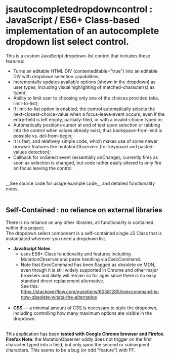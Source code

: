
# jsautocompletedropdowncontrol : JavaScript / ES6+ Class-based implementation of an autocomplete dropdown list select control.

This is a custom JavaScript dropdown-list control that includes these features:  
* Turns an editable HTML DIV (contenteditable="true") into an editable DIV with 
dropdown selection capabilities;  
* Incrementally updates available options (shown in the dropdown) as user types, 
including visual highlighting of matched-character(s) as typed;  
* Ability to limit user to choosing only one of the choices provided (aka, limit-to-list);  
* If limit-to-list option is enabled, the control automatically selects the 
next-closest-choice-value when a focus-leave-event occurs, even if the entry-field is left empty, 
partially-filed, or with a invalid-choice typed in;  
* Automatically positions cursor at end of text upon selection or tabbing into the
  control when values already exist, thus backspace-from-end is possible vs. del-from-begin;  
* It is fast, and relatively simple code, which makes use of some newer browser features
  like mutationObservers (for keyboard and pasted-values detection);  
* Callback for onSelect event (essentially onChange); currently fires as soon as selection is
  changed, but code rather easily altered to only fire on focus leaving the control.  
<br>
__See source code for usage example code__ and detailed functionality notes.
<br><br>

## Self-Contained : no reliance on external libraries
There is no reliance on any other libraries; all functionality is contained within this project;  
The dropdown select component is a self-contained single JS Class that is instantiated 
wherever you need a dropdown list.  

* __JavaScript Notes__  
    * uses ES6+ Class functionality and features including MutationObserver and paste 
handling via ExecCommand.  
    * Note that ExecCommand has been flagged as obsolete on MDN, even though it is still widely 
    supported in Chrome and other major browsers and likely will remain so for ages since there is no 
    easy standard direct replacement alternative.  
    See this: https://stackoverflow.com/questions/60581285/execcommand-is-now-obsolete-whats-the-alternative
<br><br>
* __CSS__ — a minimal amount of CSS is necessary to style the dropdown, including controlling 
how many maximum options are visible in the dropdown.
<br><br>

This application has been __tested with Google Chrome browser and Firefox__.  
__Firefox Note__: the MutationObserver oddly does not trigger on the first character typed into a field, but only upon the second or subsequent characters. This seems to be a bug (or odd "feature") with FF.
<br><br>